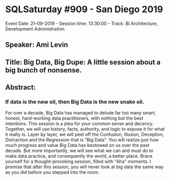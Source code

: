 # SQLSaturday #909 - San Diego 2019
Event Date: 21-09-2019 - Session time: 13:30:00 - Track: BI Architecture, Development  Administration
## Speaker: Ami Levin
## Title: Big Data, Big Dupe: A little session about a big bunch of nonsense.
## Abstract:
### If data is the new oil, then Big Data is the new snake oil. 
For over a decade, Big Data has managed to delude far too many smart, honest, hard-working data practitioners, with nothing but the best intentions.
This session is a plea for your common sense and decency. 
Together, we will use history, facts, authority, and logic to expose it for what it really is. 
Layer by layer, we will peel off the Confusion, Illusion, Deception, Distraction and the Regression that is "Big Data".
You will realize just how much progress and value Big Data has bestowed on us over the past decade.
But more importantly, we will see what we can and must do to make data practice, and consequently the world, a better place. 
Brace yourself for a thought-provoking session, filled with "Aha" moments. 
I promise that after this session, you will never look at big data the same way as you did before you stepped into the room.
